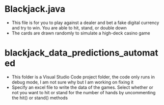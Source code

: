 # Blackjack.java
- This file is for you to play against a dealer and bet a fake digital currency and try to win. You are able to hit, stand, or double down
- The cards are drawn randomly to simulate a high-deck casino game

# blackjack_data_predictions_automated
- This folder is a Visual Studio Code project folder, the code only runs in debug mode, I am not sure why but I am working on fixing it
- Specify an excel file to write the data of the games. Select whether or not you want to hit or stand for the number of hands by uncommenting the hit() or stand() methods

